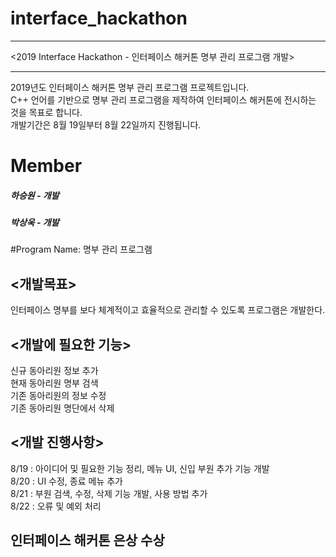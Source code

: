 # interface_hackathon

***
<2019 Interface Hackathon - 인터페이스 해커톤 명부 관리 프로그램 개발>
***

2019년도 인터페이스 해커톤 명부 관리 프로그램 프로젝트입니다.\
C++ 언어를 기반으로 명부 관리 프로그램을 제작하여 인터페이스 해커톤에 전시하는 것을 목표로 합니다.\
개발기간은 8월 19일부터 8월 22일까지 진행됩니다.

# Member
##### 하승원 - 개발
##### 박상욱 - 개발 

#Program Name: 명부 관리 프로그램

<개발목표>
----------
인터페이스 명부를 보다 체계적이고 효율적으로 관리할 수 있도록 프로그램은 개발한다.

<개발에 필요한 기능>
--------------------
신규 동아리원 정보 추가\
현재 동아리원 명부 검색\
기존 동아리원의 정보 수정\
기존 동아리원 명단에서 삭제

<개발 진행사항>
---------------
8/19 : 아이디어 및 필요한 기능 정리, 메뉴 UI, 신입 부원 추가 기능 개발\
8/20 : UI 수정, 종료 메뉴 추가\
8/21 : 부원 검색, 수정, 삭제 기능 개발, 사용 방법 추가\
8/22 : 오류 및 예외 처리

인터페이스 해커톤 은상 수상
-----------------------------
